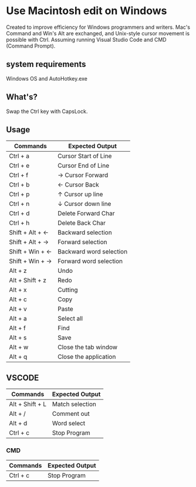 # Use Macintosh edit on Windows
Created to improve efficiency for Windows programmers and writers.
Mac's Command and Win's Alt are exchanged, and Unix-style cursor movement is possible with Ctrl.
Assuming running Visual Studio Code and CMD (Command Prompt).

## system requirements
Windows OS and AutoHotkey.exe

## What's?
Swap the Ctrl key with CapsLock.

## Usage

| Commands  | Expected Output |
| ------------- | ------------- |
| Ctrl + a  | Cursor Start of Line |
| Ctrl + e  | Cursor End of Line |
| Ctrl + f  | → Cursor Forward|
| Ctrl + b  | ← Cursor Back |
| Ctrl + p  | ↑ Cursor up line |
| Ctrl + n  | ↓ Cursor down line |
| Ctrl + d  | Delete Forward  Char |
| Ctrl + h  | Delete Back Char |
| Shift + Alt + ←  | Backward selection  |
| Shift + Alt + → | Forward selection |
| Shift + Win + ←  | Backward word selection |
| Shift + Win + → | Forward word selection |
| Alt + z | Undo |
| Alt + Shift + z | Redo  |
| Alt + x | Cutting |
| Alt + c | Copy  |
| Alt + v | Paste |
| Alt + a | Select all  |
| Alt + f | Find  |
| Alt + s | Save  |
| Alt + w | Close the tab window  |
| Alt + q | Close the application  |

## VSCODE
| Commands  | Expected Output |
| ------------- | ------------- |
| Alt + Shift + L | Match selection |
| Alt + / |  Comment out |
| Alt + d |  Word select |
| Ctrl + c |  Stop Program |


### CMD
| Commands  | Expected Output |
| ------------- | ------------- |
| Ctrl + c |  Stop Program |



